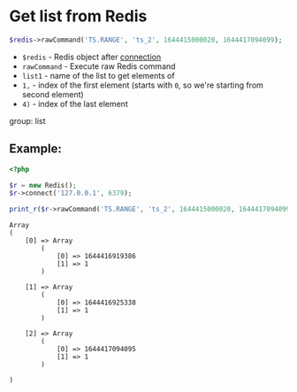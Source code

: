 # Get list from Redis

```php
$redis->rawCommand('TS.RANGE', 'ts_2', 1644415000020, 1644417094099);
```

- `$redis` - Redis object after [connection](/php-redis/how-to-connect-to-redis)
- `rawCommand` - Execute raw Redis command
- `list1` - name of the list to get elements of
- `1,` - index of the first element (starts with `0`, so we're starting from second element)
- `4)` - index of the last element

group: list

## Example: 
```php
<?php

$r = new Redis(); 
$r->connect('127.0.0.1', 6379);

print_r($r->rawCommand('TS.RANGE', 'ts_2', 1644415000020, 1644417094099) );
```
```
Array
(
    [0] => Array
        (
            [0] => 1644416919386
            [1] => 1
        )

    [1] => Array
        (
            [0] => 1644416925338
            [1] => 1
        )

    [2] => Array
        (
            [0] => 1644417094095
            [1] => 1
        )

)

```


